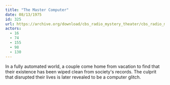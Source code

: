 ```yaml
---
title: "The Master Computer"
date: 08/13/1975
id: 325
url: https://archive.org/download/cbs_radio_mystery_theater/cbs_radio_mystery_theater-0301-0350.zip/cbs_radio_mystery_theater-0301-0350%2Fcbsrmt_0325_the_master_computer.mp3
actors:
  - 16
  - 74
  - 155
  - 98
  - 130
---
```

In a fully automated world, a couple come home from vacation to find that their existence has been wiped clean from society's records. The culprit that disrupted their lives is later revealed to be a computer glitch.